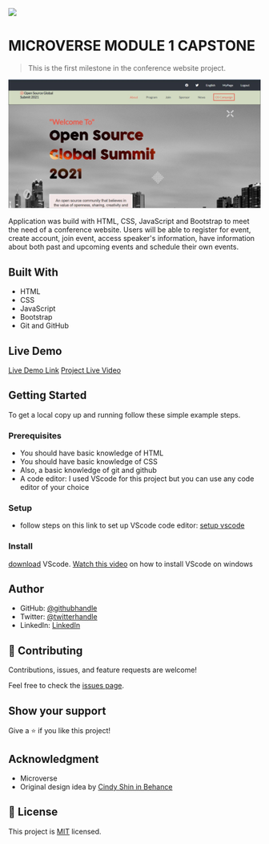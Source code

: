 ![](https://img.shields.io/badge/Microverse-blueviolet)

# MICROVERSE MODULE 1 CAPSTONE

> This is the first milestone in the conference website project.

![screenshot](/images/project-desktop-v.jpeg)

Application was build with HTML, CSS, JavaScript and Bootstrap to meet the need of a conference website. 
Users will be able to register for event, create account, join event, access speaker's information, have information about both past and upcoming events and schedule their own events.

## Built With

- HTML
- CSS
- JavaScript
- Bootstrap
- Git and GitHub

## Live Demo

[Live Demo Link](https://kingsleyibe.github.io/microverse-capstone-1/)
[Project Live Video](https://kingsleyibe.github.io/microverse-capstone-1/)


## Getting Started

To get a local copy up and running follow these simple example steps.

### Prerequisites
- You should have basic knowledge of HTML
- You should have basic knowledge of CSS
- Also, a basic knowledge of git and github
- A code editor: I used VScode for this project but you can use any code editor of your choice
### Setup
- follow steps on this link to set up VScode code editor: [setup vscode](https://www.freecodecamp.org/news/how-to-set-up-vs-code-for-web-development/)

### Install
[download](https://code.visualstudio.com/download) VScode.
[Watch this video](https://www.youtube.com/watch?v=MlIzFUI1QGA) on how to install VScode on windows
## Author

- GitHub: [@githubhandle](https://github.com/kingsleyibe)
- Twitter: [@twitterhandle](https://twitter.com/ibekingsley2)
- LinkedIn: [LinkedIn](https://www.linkedin.com/in/kingsley-ibe-5669a5134)

## 🤝 Contributing

Contributions, issues, and feature requests are welcome!

Feel free to check the [issues page](../../issues/).

## Show your support

Give a ⭐️ if you like this project!

## Acknowledgment 
- Microverse 
-  Original design idea by [Cindy Shin in Behance](https://www.behance.net/adagio07)
## 📝 License

This project is [MIT](./MIT.md) licensed.
